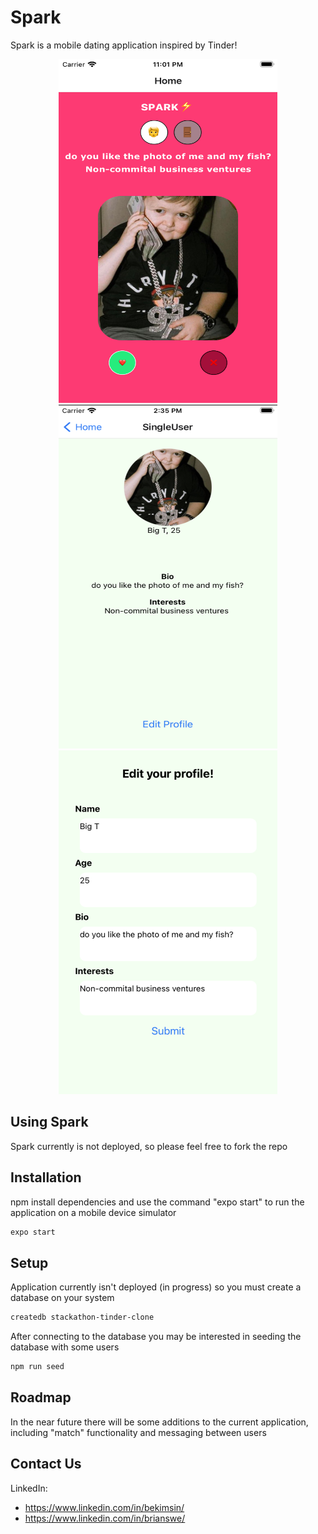 # Spark

Spark is a mobile dating application inspired by Tinder!

<!-- ![Alt text](/public/profile.png?raw=true "User Profile")
 -->
<div display="flex" direction="column" justify-content="center" align="center">
  <div><img src="/public/homePage.png" width="350px" height="550px"/></div>
  <div><img src="/public/profile.png" width="350px" height="550px"/></div>
  <div><img src="/public/editProfile.png" width="350px" height="550px"/></div>
</div>


## Using Spark

Spark currently is not deployed, so please feel free to fork the repo

## Installation 

npm install dependencies and use the command "expo start" to run the application on a mobile device simulator

```bash
expo start
```
## Setup

Application currently isn't deployed (in progress) so you must create a database on your system

```bash
createdb stackathon-tinder-clone
```

After connecting to the database you may be interested in seeding the database with some users

```bash
npm run seed
```

## Roadmap

In the near future there will be some additions to the current application, including "match" functionality and messaging between users

## Contact Us

LinkedIn: 
- https://www.linkedin.com/in/bekimsin/
- https://www.linkedin.com/in/brianswe/
